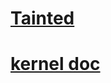 # [Tainted](https://www.kernel.org/doc/html/latest/admin-guide/tainted-kernels.html)
# [kernel doc](https://www.kernel.org/doc/Documentation/)

